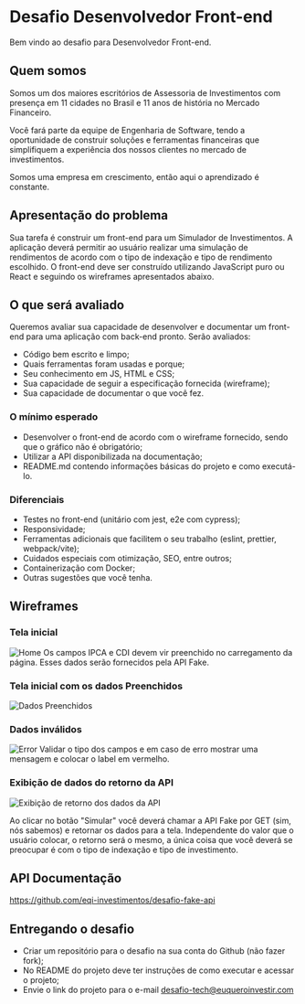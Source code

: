 # Desafio Desenvolvedor Front-end

Bem vindo ao desafio para Desenvolvedor Front-end.

## Quem somos

Somos um dos maiores escritórios de Assessoria de Investimentos com presença em 11 cidades no Brasil e 11 anos de história no Mercado Financeiro.

Você fará parte da equipe de Engenharia de Software, tendo a oportunidade de construir soluções e ferramentas financeiras que simplifiquem a experiência dos nossos clientes no mercado de investimentos.

Somos uma empresa em crescimento, então aqui o aprendizado é constante.

## Apresentação do problema

Sua tarefa é construir um front-end para um Simulador de Investimentos. A aplicação deverá permitir ao usuário realizar uma simulação de rendimentos de acordo com o tipo de indexação e tipo de rendimento escolhido.
O front-end deve ser construído utilizando JavaScript puro ou React e seguindo os wireframes apresentados abaixo.

## O que será avaliado

Queremos avaliar sua capacidade de desenvolver e documentar um front-end para uma aplicação com back-end pronto. Serão avaliados:

- Código bem escrito e limpo;
- Quais ferramentas foram usadas e porque;
- Seu conhecimento em JS, HTML e CSS;
- Sua capacidade de seguir a especificação fornecida (wireframe);
- Sua capacidade de documentar o que você fez.

### O mínimo esperado

- Desenvolver o front-end de acordo com o wireframe fornecido, sendo que o gráfico não é obrigatório;
- Utilizar a API disponibilizada na documentação;
- README.md contendo informações básicas do projeto e como executá-lo.

### Diferenciais

- Testes no front-end (unitário com jest, e2e com cypress);
- Responsividade;
- Ferramentas adicionais que facilitem o seu trabalho (eslint, prettier, webpack/vite);
- Cuidados especiais com otimização, SEO, entre outros;
- Containerização com Docker;
- Outras sugestões que você tenha.

## Wireframes

### Tela inicial

![Home](https://user-images.githubusercontent.com/39882671/152025499-e79b10a4-7245-4303-af2c-ffd4bf2895f6.png)
Os campos IPCA e CDI devem vir preenchido no carregamento da página. Esses dados serão fornecidos pela API Fake.

### Tela inicial com os dados Preenchidos

![Dados Preenchidos](https://user-images.githubusercontent.com/39882671/152025603-25448432-572f-4aad-b4b1-0fa693b5788e.png)

### Dados inválidos

![Error](https://user-images.githubusercontent.com/39882671/152025628-032e0c0f-b468-44de-942e-3c6c196f38fa.png)
Validar o tipo dos campos e em caso de erro mostrar uma mensagem e colocar o label em vermelho.

### Exibição de dados do retorno da API

![Exibição de retorno dos dados da API](https://user-images.githubusercontent.com/39882671/152025761-f0353d38-9c80-4dee-8b37-e8ce84d1dd66.png)

Ao clicar no botão "Simular" você deverá chamar a API Fake por GET (sim, nós sabemos) e retornar os dados para a tela. Independente do valor que o usuário colocar, o retorno será o mesmo, a única coisa que você deverá se preocupar é com o tipo de indexação e tipo de investimento.

## API Documentação

https://github.com/eqi-investimentos/desafio-fake-api

## Entregando o desafio

- Criar um repositório para o desafio na sua conta do Github (não fazer fork);
- No README do projeto deve ter instruções de como executar e acessar o projeto;
- Envie o link do projeto para o e-mail desafio-tech@euqueroinvestir.com
